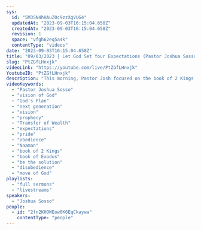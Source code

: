 ```yaml
---
sys:
  id: "5M3SN4hHAuZ0c9zzXgVUG4"
  updatedAt: "2023-09-03T16:15:04.658Z"
  createdAt: "2023-09-03T16:15:04.658Z"
  revision: 1
  space: "vfgh62eq5a4k"
  contentType: "videos"
date: "2023-09-03T16:15:04.658Z"
title: "09/03/2023 | Let God Set Your Expectations (Pastor Joshua Sosso)"
slug: "PtZGfLHnxjk"
videoLink: "https://youtube.com/live/PtZGfLHnxjk"
YoutubeID: "PtZGfLHnxjk"
description: "This morning, Pastor Josh focused on the book of 2 Kings and the story of Naaman. Naaman's own expectations and pride caused him to delay his obedience to God. In the same way, we cannot allow our own expectations and pride to delay us and put God in a box. God moves in unexpected ways, so we should not limit Him with our expectations. We must remember that we are held liable to what God has instructed us to do. If we delay things or are disobedient, we are held accountable for how that impacts others. So let us allow God to lead us and set our expectations. This sermon was delivered at Freedom Fellowship Church International in San Antonio, TX."
videoKeywords:
  - "Pastor Joshua Sosso"
  - "vision of God"
  - "God's Plan"
  - "next generation"
  - "vision"
  - "prophecy"
  - "Transfer of Wealth"
  - "expectations"
  - "pride"
  - "obedience"
  - "Naaman"
  - "book of 2 Kings"
  - "book of Exodus"
  - "be the solution"
  - "disobedience"
  - "move of God"
playlists:
  - "full sermons"
  - "livestreams"
speakers:
  - "Joshua Sosso"
people:
  - id: "2fn2KHOWEow0K6EqCkaywa"
    contentType: "people"
---
```

